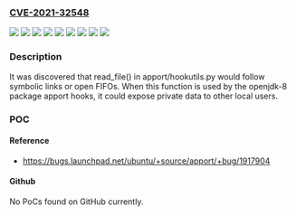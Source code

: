 ### [CVE-2021-32548](https://cve.mitre.org/cgi-bin/cvename.cgi?name=CVE-2021-32548)
![](https://img.shields.io/static/v1?label=Product&message=apport&color=blue)
![](https://img.shields.io/static/v1?label=Version&message=2.14.1-0ubuntu3%20&color=brightgreen)
![](https://img.shields.io/static/v1?label=Version&message=2.20.1%20&color=brightgreen)
![](https://img.shields.io/static/v1?label=Version&message=2.20.11-0ubuntu27%20&color=brightgreen)
![](https://img.shields.io/static/v1?label=Version&message=2.20.11-0ubuntu50%20&color=brightgreen)
![](https://img.shields.io/static/v1?label=Version&message=2.20.11-0ubuntu65%20&color=brightgreen)
![](https://img.shields.io/static/v1?label=Version&message=2.20.9%20&color=brightgreen)
![](https://img.shields.io/static/v1?label=Vulnerability&message=CWE-59%20Improper%20Link%20Resolution%20Before%20File%20Access%20('Link%20Following')&color=brightgreen)
![](https://img.shields.io/static/v1?label=Vulnerability&message=CWE-61%20UNIX%20Symbolic%20Link%20(Symlink)%20Following&color=brightgreen)

### Description

It was discovered that read_file() in apport/hookutils.py would follow symbolic links or open FIFOs. When this function is used by the openjdk-8 package apport hooks, it could expose private data to other local users.

### POC

#### Reference
- https://bugs.launchpad.net/ubuntu/+source/apport/+bug/1917904

#### Github
No PoCs found on GitHub currently.

